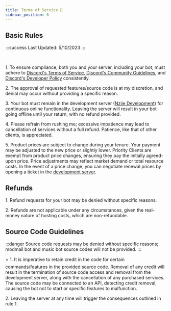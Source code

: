 ```yaml
---
title: Terms of Service 📄
sidebar_position: 6
---
```


## Basic Rules
:::success
  Last Updated: 5/10/2023
:::

<br/>

<span className="rulenum">1.</span> To ensure compliance, both you and your server, including your bot, must adhere to [Discord's Terms of Service](https://discord.com/terms), [Discord's Community Guidelines](https://discord.com/guidelines), and [Discord's Developer Policy](https://discord.com/developers/docs/policies-and-agreements/terms-of-service) consistently.

<span className="rulenum">2.</span> The approval of requested features/source code is at my discretion, and denial may occur without providing a specific reason.

<span className="rulenum">3.</span> Your bot must remain in the development server (<a href="support">Nziie Development</a>) for continuous online functionality. Leaving the server will result in your bot going offline until your return, with no refund provided.

<span className="rulenum">4.</span> Please refrain from rushing me; excessive impatience may lead to cancellation of services without a full refund. Patience, like that of other clients, is appreciated.

<span className="rulenum">5.</span> Product prices are subject to change during your tenure. Your payment may be adjusted to the new price or slightly lower. Priority Clients are exempt from product price changes, ensuring they pay the initially agreed-upon price. Price adjustments may reflect market demand or total resource costs. In the event of a price change, you can negotiate renewal prices by opening a ticket in the [development server](https://nziie.is-a.dev/discord).

## Refunds
<span className="rulenum">1.</span> Refund requests for your bot may be denied without specific reasons.

<span className="rulenum">2.</span> Refunds are not applicable under any circumstances, given the real-money nature of hosting costs, which are non-refundable.

## Source Code Guidelines
:::danger
Source code requests may be denied without specific reasons; modmail bot and music bot source codes will not be provided.
:::

⭐ <span className="rulenum">1.</span> It is imperative to retain credit in the code for certain commands/features in the provided source code. Removal of any credit will result in the termination of source code access and removal from the development server, along with the cancellation of any purchased services. The source code may be connected to an API, detecting credit removal, causing the bot not to start or specific features to malfunction.

<span className="rulenum">2.</span> Leaving the server at any time will trigger the consequences outlined in rule 1.